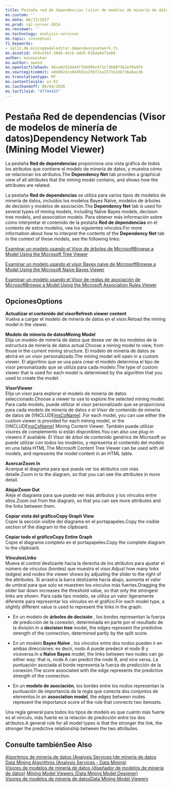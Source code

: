 ```yaml
---
title: Pestaña red de dependencias (visor de modelos de minería de datos) | Microsoft Docs
ms.custom: ''
ms.date: 06/13/2017
ms.prod: sql-server-2014
ms.reviewer: ''
ms.technology: analysis-services
ms.topic: conceptual
f1_keywords:
- sql12.dm.miningmodeleditor.dependencynetwork.f1
ms.assetid: e58ce1b7-20d6-42cb-ade5-916da8471e09
author: minewiskan
ms.author: owend
ms.openlocfilehash: 94ce82524445ffb8999c671c736087362ef0adfb
ms.sourcegitcommit: ad4d92dce894592a259721a1571b1d8736abacdb
ms.translationtype: MT
ms.contentlocale: es-ES
ms.lasthandoff: 08/04/2020
ms.locfileid: "87744425"
---
```

# <a name="dependency-network-tab-mining-model-viewer"></a><span data-ttu-id="7df4a-102">Pestaña Red de dependencias (Visor de modelos de minería de datos)</span><span class="sxs-lookup"><span data-stu-id="7df4a-102">Dependency Network Tab (Mining Model Viewer)</span></span>
  <span data-ttu-id="7df4a-103">La pestaña **Red de dependencias** proporciona una vista gráfica de todos los atributos que contiene el modelo de minería de datos, y muestra cómo se relacionan los atributos.</span><span class="sxs-lookup"><span data-stu-id="7df4a-103">The **Dependency Net** tab provides a graphical view of all attributes that the mining model contains, and shows how the attributes are related.</span></span>  
  
 <span data-ttu-id="7df4a-104">La pestaña **Red de dependencias**  se utiliza para varios tipos de modelos de minería de datos, incluidos los modelos Bayes Naïve, modelos de árboles de decisión y modelos de asociación.</span><span class="sxs-lookup"><span data-stu-id="7df4a-104">The **Dependency Net**  tab is used for several types of mining models, including Naïve Bayes models, decision tree models, and association models.</span></span> <span data-ttu-id="7df4a-105">Para obtener más información sobre cómo interpretar el contenido de la pestaña **Red de dependencias**  en el contexto de estos modelos, vea los siguientes vínculos:</span><span class="sxs-lookup"><span data-stu-id="7df4a-105">For more information about how to interpret the contents of the **Dependency Net**  tab in the context of these models, see the following links:</span></span>  
  
 [<span data-ttu-id="7df4a-106">Examinar un modelo usando el Visor de árboles de Microsoft</span><span class="sxs-lookup"><span data-stu-id="7df4a-106">Browse a Model Using the Microsoft Tree Viewer</span></span>](data-mining/browse-a-model-using-the-microsoft-tree-viewer.md)  
  
 [<span data-ttu-id="7df4a-107">Examinar un modelo usando el visor Bayes naive de Microsoft</span><span class="sxs-lookup"><span data-stu-id="7df4a-107">Browse a Model Using the Microsoft Naive Bayes Viewer</span></span>](data-mining/browse-a-model-using-the-microsoft-naive-bayes-viewer.md)  
  
 [<span data-ttu-id="7df4a-108">Examinar un modelo usando el Visor de reglas de asociación de Microsoft</span><span class="sxs-lookup"><span data-stu-id="7df4a-108">Browse a Model Using the Microsoft Association Rules Viewer</span></span>](data-mining/browse-a-model-using-the-microsoft-association-rules-viewer.md)  
  
## <a name="options"></a><span data-ttu-id="7df4a-109">Opciones</span><span class="sxs-lookup"><span data-stu-id="7df4a-109">Options</span></span>  
 <span data-ttu-id="7df4a-110">**Actualizar el contenido del visor**</span><span class="sxs-lookup"><span data-stu-id="7df4a-110">**Refresh viewer content**</span></span>  
 <span data-ttu-id="7df4a-111">Vuelva a cargar el modelo de minería de datos en el visor.</span><span class="sxs-lookup"><span data-stu-id="7df4a-111">Reload the mining model in the viewer.</span></span>  
  
 <span data-ttu-id="7df4a-112">**Modelo de minería de datos**</span><span class="sxs-lookup"><span data-stu-id="7df4a-112">**Mining Model**</span></span>  
 <span data-ttu-id="7df4a-113">Elija un modelo de minería de datos que desea ver de los modelos de la estructura de minería de datos actual.</span><span class="sxs-lookup"><span data-stu-id="7df4a-113">Choose a mining model to view, from those in the current mining structure.</span></span> <span data-ttu-id="7df4a-114">El modelo de minería de datos se abrirá en un visor personalizado.</span><span class="sxs-lookup"><span data-stu-id="7df4a-114">The mining model will open in a custom viewer.</span></span> <span data-ttu-id="7df4a-115">El algoritmo que se usa para crear el modelo determina el tipo de visor personalizado que se utiliza para cada modelo.</span><span class="sxs-lookup"><span data-stu-id="7df4a-115">The type of custom viewer that is used for each model is determined by the algorithm that you used to create the model.</span></span>  
  
 <span data-ttu-id="7df4a-116">**Visor**</span><span class="sxs-lookup"><span data-stu-id="7df4a-116">**Viewer**</span></span>  
 <span data-ttu-id="7df4a-117">Elija un visor para explorar el modelo de minería de datos seleccionado.</span><span class="sxs-lookup"><span data-stu-id="7df4a-117">Choose a viewer to use to explore the selected mining model.</span></span> <span data-ttu-id="7df4a-118">Para cada modelo, puede utilizar el visor personalizado que se proporciona para cada modelo de minería de datos o el Visor de contenido de minería de datos de [!INCLUDE[msCoName](../includes/msconame-md.md)] .</span><span class="sxs-lookup"><span data-stu-id="7df4a-118">For each model, you can use either the custom viewer is provided for each mining model, or the [!INCLUDE[msCoName](../includes/msconame-md.md)] Mining Content Viewer.</span></span> <span data-ttu-id="7df4a-119">También puede utilizar visores de complemento si están disponibles.</span><span class="sxs-lookup"><span data-stu-id="7df4a-119">You can also use plug-in viewers if available.</span></span> <span data-ttu-id="7df4a-120">El Visor de árbol de contenido genérico de Microsoft se puede utilizar con todos los modelos, y representa el contenido del modelo en una tabla HTML.</span><span class="sxs-lookup"><span data-stu-id="7df4a-120">The Microsoft Content Tree Viewer can be used with all models, and represents the model content in an HTML table.</span></span>  
  
 <span data-ttu-id="7df4a-121">**Acercar**</span><span class="sxs-lookup"><span data-stu-id="7df4a-121">**Zoom In**</span></span>  
 <span data-ttu-id="7df4a-122">Acerque el diagrama para que pueda ver los atributos con más detalle.</span><span class="sxs-lookup"><span data-stu-id="7df4a-122">Zoom in to the diagram, so that you can see the attributes in more detail.</span></span>  
  
 <span data-ttu-id="7df4a-123">**Alejar**</span><span class="sxs-lookup"><span data-stu-id="7df4a-123">**Zoom Out**</span></span>  
 <span data-ttu-id="7df4a-124">Aleje el diagrama para que pueda ver más atributos y los vínculos entre ellos.</span><span class="sxs-lookup"><span data-stu-id="7df4a-124">Zoom out from the diagram, so that you can see more attributes and the links between them.</span></span>  
  
 <span data-ttu-id="7df4a-125">**Copiar vista del gráfico**</span><span class="sxs-lookup"><span data-stu-id="7df4a-125">**Copy Graph View**</span></span>  
 <span data-ttu-id="7df4a-126">Copie la sección visible del diagrama en el portapapeles.</span><span class="sxs-lookup"><span data-stu-id="7df4a-126">Copy the visible section of the diagram to the clipboard.</span></span>  
  
 <span data-ttu-id="7df4a-127">**Copiar todo el gráfico**</span><span class="sxs-lookup"><span data-stu-id="7df4a-127">**Copy Entire Graph**</span></span>  
 <span data-ttu-id="7df4a-128">Copie el diagrama completo en el portapapeles.</span><span class="sxs-lookup"><span data-stu-id="7df4a-128">Copy the complete diagram to the clipboard.</span></span>  
  
 <span data-ttu-id="7df4a-129">**Vínculos**</span><span class="sxs-lookup"><span data-stu-id="7df4a-129">**Links**</span></span>  
 <span data-ttu-id="7df4a-130">Mueva el control deslizante hacia la derecha de los atributos para ajustar el número de vínculos (bordes) que muestra el visor.</span><span class="sxs-lookup"><span data-stu-id="7df4a-130">Adjust how many links (edges) and nodes the viewer shows by adjusting the slider to the right of the attributes.</span></span> <span data-ttu-id="7df4a-131">Si arrastra la barra deslizante hacia abajo, aumenta el valor de umbral para que solo se muestren los vínculos más fuertes.</span><span class="sxs-lookup"><span data-stu-id="7df4a-131">Dragging the slider bar down increases the threshold value, so that only the strongest links are shown.</span></span> <span data-ttu-id="7df4a-132">Para cada tipo modelo, se utiliza un valor ligeramente diferente para representar los vínculos en el gráfico:</span><span class="sxs-lookup"><span data-stu-id="7df4a-132">For each model type, a slightly different value is used to represent the links in the graph:</span></span>  
  
-   <span data-ttu-id="7df4a-133">En un modelo de **árboles de decisión** , los bordes representan la fuerza de predicción de la conexión, determinada en parte por el resultado de la división.</span><span class="sxs-lookup"><span data-stu-id="7df4a-133">In a **decision tree** model, the edges represent the predictive strength of the connection, determined partly by the split score.</span></span>  
  
-   <span data-ttu-id="7df4a-134">En un modelo **Bayes Naïve** , los vínculos entre dos nodos pueden ir en ambas direcciones: es decir, nodo A puede predecir el nodo B y viceversa.</span><span class="sxs-lookup"><span data-stu-id="7df4a-134">In a **Naïve Bayes** model, the links between two nodes can go either way: that is, node A can predict the node B, and vice versa.</span></span> <span data-ttu-id="7df4a-135">La puntuación asociada al borde representa la fuerza de predicción de la conexión.</span><span class="sxs-lookup"><span data-stu-id="7df4a-135">The score associated with the edge represents the predictive strength of the connection.</span></span>  
  
-   <span data-ttu-id="7df4a-136">En un **modelo de asociación**, los bordes entre los nodos representan la puntuación de importancia de la regla que conecta dos conjuntos de elementos.</span><span class="sxs-lookup"><span data-stu-id="7df4a-136">In an **association model**, the edges between nodes represent the importance score of the rule that connects two itemsets.</span></span>  
  
 <span data-ttu-id="7df4a-137">Una regla general para todos los tipos de modelo es que cuánto más fuerte es el vínculo, más fuerte es la relación de predicción entre los dos atributos.</span><span class="sxs-lookup"><span data-stu-id="7df4a-137">A general rule for all model types is that the stronger the link, the stronger the predictive relationship between the two attributes.</span></span>  
  
## <a name="see-also"></a><span data-ttu-id="7df4a-138">Consulte también</span><span class="sxs-lookup"><span data-stu-id="7df4a-138">See Also</span></span>  
 <span data-ttu-id="7df4a-139">[Algoritmos de minería de datos &#40;Analysis Services:&#41;de minería de datos](data-mining/data-mining-algorithms-analysis-services-data-mining.md) </span><span class="sxs-lookup"><span data-stu-id="7df4a-139">[Data Mining Algorithms &#40;Analysis Services - Data Mining&#41;](data-mining/data-mining-algorithms-analysis-services-data-mining.md) </span></span>  
 <span data-ttu-id="7df4a-140">[Visores de modelos de minería de datos &#40;diseñador de modelos de minería de datos&#41;](mining-model-viewers-data-mining-model-designer.md) </span><span class="sxs-lookup"><span data-stu-id="7df4a-140">[Mining Model Viewers &#40;Data Mining Model Designer&#41;](mining-model-viewers-data-mining-model-designer.md) </span></span>  
 [<span data-ttu-id="7df4a-141">Visores de modelos de minería de datos</span><span class="sxs-lookup"><span data-stu-id="7df4a-141">Data Mining Model Viewers</span></span>](data-mining/data-mining-model-viewers.md)  
  
  
